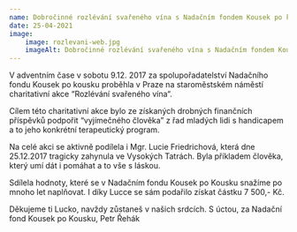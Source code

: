 ```yaml
---
name: Dobročinné rozlévání svařeného vína s Nadačním fondem Kousek po kousku
date: 25-04-2021
image:
    image: rozlevani-web.jpg
    imageAlt: Dobročinné rozlévání svařeného vína s Nadačním fondem Kousek po kousku
---
```

V adventním čase v sobotu  9.12. 2017 za spolupořadatelství Nadačního fondu Kousek po kousku proběhla v Praze na staroměstském náměstí charitativní akce  “Rozlévání svařeného vína“.

Cílem této charitativní akce bylo ze získaných drobných finančních příspěvků podpořit “vyjímečného člověka” z řad mladých lidi s handicapem a to jeho konkrétní terapeutický program.

Na celé akci se aktivně podílela i Mgr. Lucie Friedrichová,
která dne 25.12.2017 tragicky zahynula ve Vysokých Tatrách.
Byla příkladem člověka, který umí dát i pomáhat a to vše s láskou.

Sdílela hodnoty, které se v Nadačním fondu Kousek po Kousku
snažíme po mnoho let naplňovat. I díky Lucce se sám podařilo získat částku 7 500,- Kč.

Děkujeme ti Lucko, navždy zůstaneš v našich srdcích.
S úctou, za Nadační fond Kousek po Kousku, Petr Řehák

